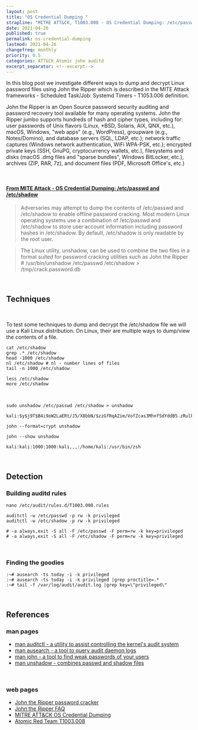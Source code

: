 ```yaml
---
layout: post
title: "OS Credential Dumping "
strapline: "MITRE ATT&CK, T1003.008 - OS Credential Dumping: /etc/passwd and /etc/shadow"
date: 2021-04-26 
published: true
permalink: os-credential-dumping
lastmod: 2021-04-26
changefreq: monthly
priority: 0.5
categories: ATT&CK Atomic john auditd
excerpt_separator: <!--excerpt-->
---
```


In this blog post we investigate different ways to dump and decrypt Linux 
password files using John the Ripper which is described in the MITE Attack 
frameworks - Scheduled Task/Job: Systemd Timers - T1053.006 definition.

John the Ripper is an Open Source password security auditing and password 
recovery tool available for many operating systems. John the Ripper jumbo 
supports hundreds of hash and cipher types, including for: user passwords of 
Unix flavors (Linux, *BSD, Solaris, AIX, QNX, etc.), macOS, Windows, "web apps" 
(e.g., WordPress), groupware (e.g., Notes/Domino), and database servers 
(SQL, LDAP, etc.); network traffic captures (Windows network authentication, 
WiFi WPA-PSK, etc.); encrypted private keys (SSH, GnuPG, cryptocurrency wallets, 
etc.), filesystems and disks (macOS .dmg files and "sparse bundles", Windows 
BitLocker, etc.), archives (ZIP, RAR, 7z), and document files (PDF, Microsoft 
Office's, etc.) 

<!--excerpt-->

<br>

#### [From MITE Attack - OS Credential Dumping: /etc/passwd and /etc/shadow]()

> Adversaries may attempt to dump the contents of /etc/passwd and /etc/shadow to enable offline password cracking. Most modern Linux operating systems use a combination of /etc/passwd and /etc/shadow to store user account information including password hashes in /etc/shadow. By default, /etc/shadow is only readable by the root user.

> The Linux utility, unshadow, can be used to combine the two files in a format suited for password cracking utilities such as John the Ripper # /usr/bin/unshadow /etc/passwd /etc/shadow > /tmp/crack.password.db

<br>

## Techniques 

<br>

To test some techniques to dump and decrypt the /etc/shadow file we will use a 
Kali Linux distribution. On Linux, their are multiple ways to dump/view the 
contents of a file.

    cat /etc/shadow 
    grep .* /etc/shadow 
    head -1000 /etc/shadow
    nl /etc/shadow # nl - number lines of files
    tail -n 1000 /etc/shadow

    less /etc/shadow
    more /etc/shadow

<br>

    sudo unshadow /etc/passwd /etc/shadow > unshadow

    kali:$y$j9T$B4i9oW2LaERt/J5/X8bbN/$zzGfRqAZim/VofZcas3MhnfSdYddB5.zRulk087PN2A:1000:1000:Kali,,,:/home/kali:/usr/bin/zsh

    john --format=crypt unshadow

    john --show unshadow

    kali:kali:1000:1000:kali,,,:/home/kali:/usr/bin/zsh

<br>

## Detection

### Building auditd rules

    nano /etc/audit/rules.d/T1003.008.rules

    auditctl -w /etc/passwd -p rw -k privileged
    auditctl -w /etc/shadow -p rw -k privileged

    # -a always,exit -S all -F /etc/passwd -F perm=rw -k key=privileged
    # -a always,exit -S all -F /etc/shadow -F perm=rw -k key=privileged

<br>

### Finding the goodies

    :~# ausearch -ts today -i -k privileged
    :~# ausearch -ts today -i -k privileged |grep proctitle=.*
    :~# tail -f /var/log/audit/audit.log |grep key=\"privileged\"

<br>

## References

### man pages

- [man auditctl - a utility to assist controlling the kernel's audit system](/assets/text/man_auditctl.txt)
- [man ausearch - a tool to query audit daemon logs](/assets/text/man_ausearch.txt)
- [man john - a tool to find weak passwords of your users](/assets/text/man_john.txt)
- [man unshadow - combines passwd and shadow files](/assets/text/man_unshadow.txt)

<br>

### web pages

- [John the Ripper password cracker](https://www.openwall.com/john/)
- [John the Ripper FAQ](https://www.openwall.com/john/doc/FAQ.shtml)
- [MITRE ATT&CK OS Credential Dumping](https://attack.mitre.org/techniques/T1003/008/)
- [Atomic Red Team T1003.008](https://github.com/redcanaryco/atomic-red-team/blob/master/atomics/T1003.008/T1003.008.md)

<br>
<br>
